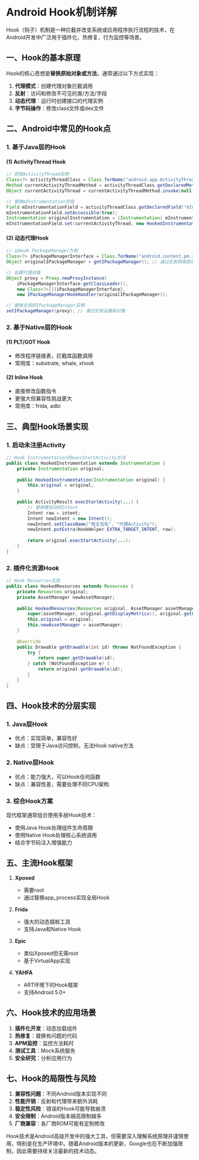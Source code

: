 # Android Hook机制详解

Hook（钩子）机制是一种拦截并改变系统或应用程序执行流程的技术，在Android开发中广泛用于插件化、热修复、行为监控等场景。

## 一、Hook的基本原理

Hook的核心思想是**替换原始对象或方法**，通常通过以下方式实现：

1. **代理模式**：创建代理对象拦截调用
2. **反射**：访问和修改不可见的类/方法/字段
3. **动态代理**：运行时创建接口的代理实例
4. **字节码操作**：修改class文件或dex文件

## 二、Android中常见的Hook点

### 1. 基于Java层的Hook

#### (1) ActivityThread Hook
```java
// 获取ActivityThread实例
Class<?> activityThreadClass = Class.forName("android.app.ActivityThread");
Method currentActivityThreadMethod = activityThreadClass.getDeclaredMethod("currentActivityThread");
Object currentActivityThread = currentActivityThreadMethod.invoke(null);

// 替换mInstrumentation字段
Field mInstrumentationField = activityThreadClass.getDeclaredField("mInstrumentation");
mInstrumentationField.setAccessible(true);
Instrumentation originalInstrumentation = (Instrumentation) mInstrumentationField.get(currentActivityThread);
mInstrumentationField.set(currentActivityThread, new HookedInstrumentation(originalInstrumentation));
```

#### (2) 动态代理Hook
```java
// 以Hook PackageManager为例
Class<?> iPackageManagerInterface = Class.forName("android.content.pm.IPackageManager");
Object originalIPackageManager = getIPackageManager(); // 通过反射获取原始对象

// 创建代理对象
Object proxy = Proxy.newProxyInstance(
    iPackageManagerInterface.getClassLoader(),
    new Class<?>[]{iPackageManagerInterface},
    new IPackageManagerHookHandler(originalIPackageManager));

// 替换全局的IPackageManager实例
setIPackageManager(proxy); // 通过反射设置新对象
```

### 2. 基于Native层的Hook

#### (1) PLT/GOT Hook
- 修改程序链接表，拦截库函数调用
- 常用库：substrate, whale, xhook

#### (2) Inline Hook
- 直接修改函数指令
- 更强大但兼容性挑战更大
- 常用库：frida, adbi

## 三、典型Hook场景实现

### 1. 启动未注册Activity
```java
// Hook Instrumentation的execStartActivity方法
public class HookedInstrumentation extends Instrumentation {
    private Instrumentation original;
    
    public HookedInstrumentation(Instrumentation original) {
        this.original = original;
    }
    
    public ActivityResult execStartActivity(...) {
        // 替换要启动的Intent
        Intent raw = intent;
        Intent newIntent = new Intent();
        newIntent.setClassName("宿主包名", "代理Activity");
        newIntent.putExtra(HookHelper.EXTRA_TARGET_INTENT, raw);
        
        return original.execStartActivity(...);
    }
}
```

### 2. 插件化资源Hook
```java
// Hook Resources实现
public class HookedResources extends Resources {
    private Resources original;
    private AssetManager newAssetManager;
    
    public HookedResources(Resources original, AssetManager assetManager) {
        super(assetManager, original.getDisplayMetrics(), original.getConfiguration());
        this.original = original;
        this.newAssetManager = assetManager;
    }
    
    @Override
    public Drawable getDrawable(int id) throws NotFoundException {
        try {
            return super.getDrawable(id);
        } catch (NotFoundException e) {
            return original.getDrawable(id);
        }
    }
}
```

## 四、Hook技术的分层实现

### 1. Java层Hook
- 优点：实现简单，兼容性好
- 缺点：受限于Java访问控制，无法Hook native方法

### 2. Native层Hook
- 优点：能力强大，可以Hook任何函数
- 缺点：兼容性差，需要处理不同CPU架构

### 3. 综合Hook方案
现代框架通常组合使用多层Hook技术：
- 使用Java Hook处理组件生命周期
- 使用Native Hook处理核心系统调用
- 结合字节码注入增强能力

## 五、主流Hook框架

1. **Xposed** 
   - 需要root
   - 通过替换app_process实现全局Hook

2. **Frida**
   - 强大的动态插桩工具
   - 支持Java和Native Hook

3. **Epic**
   - 类似Xposed但无需root
   - 基于VirtualApp实现

4. **YAHFA**
   - ART环境下的Hook框架
   - 支持Android 5.0+

## 六、Hook技术的应用场景

1. **插件化开发**：动态加载组件
2. **热修复**：替换有问题的代码
3. **APM监控**：监控方法耗时
4. **测试工具**：Mock系统服务
5. **安全研究**：分析应用行为

## 七、Hook的局限性与风险

1. **兼容性问题**：不同Android版本实现不同
2. **性能开销**：反射和代理带来额外消耗
3. **稳定性风险**：错误的Hook可能导致崩溃
4. **安全限制**：Android版本越高限制越多
5. **厂商兼容**：各厂商ROM可能有定制修改

Hook技术是Android高级开发中的强大工具，但需要深入理解系统原理并谨慎使用，特别是在生产环境中。随着Android版本的更新，Google也在不断加强限制，因此需要持续关注最新的技术动态。